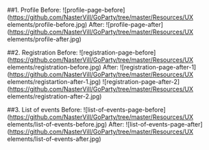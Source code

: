﻿##1. Profile
Before:
![profile-page-before](https://github.com/NasterVill/GoParty/tree/master/Resources/UX elements/profile-before.jpg)
After:
![profile-page-after](https://github.com/NasterVill/GoParty/tree/master/Resources/UX elements/profile-after.jpg)

##2. Registration
Before:
![registration-page-before](https://github.com/NasterVill/GoParty/tree/master/Resources/UX elements/registration-before.jpg)
After:
![registration-page-after-1](https://github.com/NasterVill/GoParty/tree/master/Resources/UX elements/registartion-after-1.jpg)
![registration-page-after-2](https://github.com/NasterVill/GoParty/tree/master/Resources/UX elements/registration-after-2.jpg)

##3. List of events
Before:
![list-of-events-page-before](https://github.com/NasterVill/GoParty/tree/master/Resources/UX elements/list-of-events-before.jpg)
After:
![list-of-events-page-after](https://github.com/NasterVill/GoParty/tree/master/Resources/UX elements/list-of-events-after.jpg)